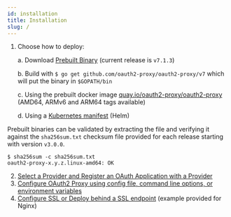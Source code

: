 ```yaml
---
id: installation
title: Installation
slug: /
---
```


1.  Choose how to deploy:

    a. Download [Prebuilt Binary](https://github.com/oauth2-proxy/oauth2-proxy/releases) (current release is `v7.1.3`)

    b. Build with `$ go get github.com/oauth2-proxy/oauth2-proxy/v7` which will put the binary in `$GOPATH/bin`

    c. Using the prebuilt docker image [quay.io/oauth2-proxy/oauth2-proxy](https://quay.io/oauth2-proxy/oauth2-proxy) (AMD64, ARMv6 and ARM64 tags available)

    d. Using a [Kubernetes manifest](https://github.com/oauth2-proxy/manifests) (Helm)

Prebuilt binaries can be validated by extracting the file and verifying it against the `sha256sum.txt` checksum file provided for each release starting with version `v3.0.0`.

```
$ sha256sum -c sha256sum.txt
oauth2-proxy-x.y.z.linux-amd64: OK
```

2.  [Select a Provider and Register an OAuth Application with a Provider](configuration/auth.md)
3.  [Configure OAuth2 Proxy using config file, command line options, or environment variables](configuration/overview.md)
4.  [Configure SSL or Deploy behind a SSL endpoint](configuration/tls.md) (example provided for Nginx)
